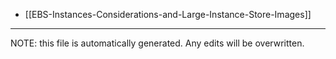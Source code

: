 * [[EBS-Instances-Considerations-and-Large-Instance-Store-Images]]

*****
NOTE: this file is automatically generated. Any edits will be overwritten.
